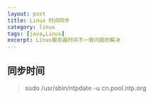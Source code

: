 ```yaml
---
layout: post
title: Linux 时间同步
category: linux
tags: [java,Linux]
excerpt: Linux服务器时间不一致问题的解决
---
```


## 同步时间
> sudo /usr/sbin/ntpdate -u cn.pool.ntp.org